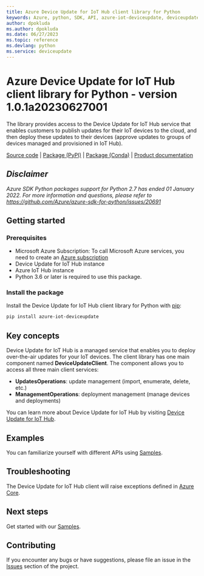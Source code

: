 ```yaml
---
title: Azure Device Update for IoT Hub client library for Python
keywords: Azure, python, SDK, API, azure-iot-deviceupdate, deviceupdate
author: dpokluda
ms.author: dpokluda
ms.date: 06/27/2023
ms.topic: reference
ms.devlang: python
ms.service: deviceupdate
---
```

# Azure Device Update for IoT Hub client library for Python - version 1.0.1a20230627001 


The library provides access to the Device Update for IoT Hub service that enables customers to publish updates for their IoT devices to the cloud, and then deploy these updates to their devices (approve updates to groups of devices managed and provisioned in IoT Hub).

[Source code](https://github.com/Azure/azure-sdk-for-python/tree/main/sdk/deviceupdate/azure-iot-deviceupdate)
| [Package (PyPI)](https://aka.ms/azsdk/python/deviceupdate-pypi)
| [Package (Conda)](https://anaconda.org/microsoft/azure-iot-deviceupdate)
| [Product documentation](/azure/iot-hub-device-update/understand-device-update)

## _Disclaimer_

_Azure SDK Python packages support for Python 2.7 has ended 01 January 2022. For more information and questions, please refer to https://github.com/Azure/azure-sdk-for-python/issues/20691_

## Getting started

### Prerequisites

- Microsoft Azure Subscription: To call Microsoft Azure services, you need to create an [Azure subscription](https://azure.microsoft.com/free/)
- Device Update for IoT Hub instance
- Azure IoT Hub instance
- Python 3.6 or later is required to use this package.

### Install the package

Install the Device Update for IoT Hub client library for Python with [pip](https://pypi.org/project/pip/):

```bash
pip install azure-iot-deviceupdate
```

## Key concepts

Device Update for IoT Hub is a managed service that enables you to deploy over-the-air updates for your IoT devices. The client library has one main component named **DeviceUpdateClient**. The component allows you to access all three main client services:

- **UpdatesOperations**: update management (import, enumerate, delete, etc.)
- **ManagementOperations**: deployment management (manage devices and deployments)

You can learn more about Device Update for IoT Hub by visiting [Device Update for IoT Hub](https://github.com/azure/iot-hub-device-update).

## Examples

You can familiarize yourself with different APIs using [Samples](https://github.com/Azure/azure-sdk-for-python/tree/main/sdk/deviceupdate/azure-iot-deviceupdate/samples).

## Troubleshooting

The Device Update for IoT Hub client will raise exceptions defined in [Azure Core](https://github.com/Azure/azure-sdk-for-python/blob/main/sdk/core/azure-core/README.md).

## Next steps

Get started with our [Samples](https://github.com/Azure/azure-sdk-for-python/tree/main/sdk/deviceupdate/azure-iot-deviceupdate/samples).

## Contributing

If you encounter any bugs or have suggestions, please file an issue in the [Issues](https://github.com/Azure/azure-sdk-for-python/issues) section of the project.

<!-- LINKS -->
[azure_core]: https://github.com/Azure/azure-sdk-for-python/blob/main/sdk/core/azure-core/README.md

